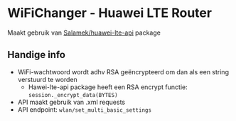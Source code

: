 # WiFiChanger - Huawei LTE Router
Maakt gebruik van [Salamek/huawei-lte-api](https://github.com/Salamek/huawei-lte-api) package


## Handige info
* WiFi-wachtwoord wordt adhv RSA geëncrypteerd om dan als een string verstuurd te worden
  * Hawei-lte-api package heeft een RSA encrypt functie: `session._encrypt_data(BYTES)`
* API maakt gebruik van .xml requests
* API endpoint: `wlan/set_multi_basic_settings`

